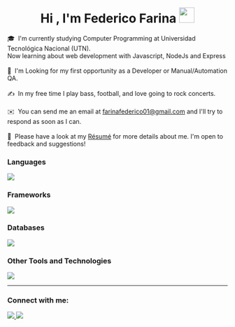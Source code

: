 <h1 align="center"><b>Hi , I'm Federico Farina </b><img src="https://media.giphy.com/media/hvRJCLFzcasrR4ia7z/giphy.gif" width="35"></h1>

🎓 &nbsp;I'm currently studying Computer Programming at Universidad Tecnológica Nacional (UTN). <br>
         Now learning about web development with Javascript, NodeJs and Express <br> <br>
🌱 &nbsp;I'm Looking for my first opportunity as a Developer or Manual/Automation QA. <br> <br>
✍️ &nbsp;In my free time I play bass, football, and love going to rock concerts. <br> <br>
✉️ &nbsp;You can send me an email at farinafederico01@gmail.com and I'll try to respond as soon as I can. <br> <br>
📄 &nbsp;Please have a look at my [Résumé](https://drive.google.com/drive/folders/1i0-aR8iEcrgkPlQQzXWSBIsiGeR3GCP7?hl=es_419) for more details about me. I'm open to feedback and suggestions!


<h3> Languages </h3>
<span> 
  <img src="https://skillicons.dev/icons?i=py,java,html,css"/> 

</span>

<h3> Frameworks </h3>
<span>
  <img src="https://skillicons.dev/icons?i=bootstrap,sass"/> 
</span>

<h3> Databases </h3>
<span>
  <img src="https://skillicons.dev/icons?i=mysql"/>
</span>


<h3> Other Tools and Technologies </h3>
<span>
  <img src="https://skillicons.dev/icons?i=git,github,vscode,selenium"/> 
</span>

<hr>
<p align="center">
   <h3 align="left">Connect with me:</h3>
<a target="_blank" href="https://www.linkedin.com/in/farinafederico/"><img src="https://skillicons.dev/icons?i=linkedin"/a>
<a target="_blank" href="mailto:farinafederico01@gmail.com"><img src="https://skillicons.dev/icons?i=gmail"/a>
<br>
</p>


